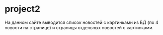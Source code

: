 # project2
На данном сайте выводится список новостей с картинками из БД (по 4 новости на странице) и страницы отдельных новостей с картинками.

